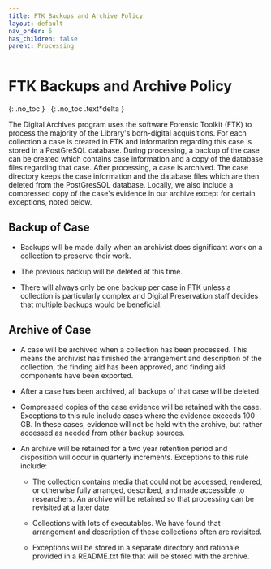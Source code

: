 ```yaml
---
title: FTK Backups and Archive Policy
layout: default
nav_order: 6
has_children: false
parent: Processing
---
```


# FTK Backups and Archive Policy
{: .no_toc }
&nbsp;
{: .no_toc .text*delta }

The Digital Archives program uses the software Forensic Toolkit (FTK) to
process the majority of the Library's born-digital acquisitions. For
each collection a case is created in FTK and information regarding this
case is stored in a PostGreSQL database. During processing, a backup of
the case can be created which contains case information and a copy of
the database files regarding that case. After processing, a case is
archived. The case directory keeps the case information and the database files which
are then deleted from the PostGresSQL database. Locally, we also include
a compressed copy of the case's evidence in our archive except for
certain exceptions, noted below.

## Backup of Case

*   Backups will be made daily when an archivist does significant work
     on a collection to preserve their work.

*   The previous backup will be deleted at this time.

*   There will always only be one backup per case in FTK unless a
     collection is particularly complex and Digital Preservation staff
     decides that multiple backups would be beneficial.

## Archive of Case

*   A case will be archived when a collection has been processed. This
     means the archivist has finished the arrangement and description
     of the collection, the finding aid has been approved, and finding aid
     components have been exported.

*   After a case has been archived, all backups of that case will be
     deleted.

*   Compressed copies of the case evidence will be retained with the
     case. Exceptions to this rule include cases where the evidence
     exceeds 100 GB. In these cases, evidence will not be held with the
     archive, but rather accessed as needed from other backup sources.

*   An archive will be retained for a two year retention period and
     disposition will occur in quarterly increments. Exceptions to this
     rule include:

    *   The collection contains media that could not be accessed,
         rendered, or otherwise fully arranged, described, and made
         accessible to researchers. An archive will be retained so that
         processing can be revisited at a later date.

    *  Collections with lots of executables. We have found
         that arrangement and description of these collections often
         are revisited.

    *   Exceptions will be stored in a separate directory and
         rationale provided in a README.txt file that will be stored
         with the archive.
